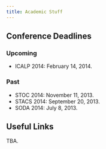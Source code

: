 ```yaml
---
title: Academic Stuff
---
```




Conference Deadlines
----------------------------

### Upcoming
* ICALP 2014: February 14, 2014.


### Past

* STOC 2014: November 11, 2013.
* STACS 2014: September 20, 2013.
* SODA 2014: July 8, 2013.

Useful Links
--------------------------
TBA.
